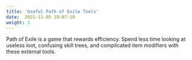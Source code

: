 ```yaml
---
title: 'Useful Path of Exile Tools'
date:  2021-11-05 18:07:10
weight: 1
---
```


Path of Exile is a game that rewards efficiency. Spend less time looking at useless loot, confusing skill trees, and complicated item modifiers with these external tools.
